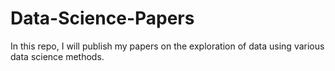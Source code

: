 # Data-Science-Papers
In this repo, I will publish my papers on the exploration of data using various data science methods.

